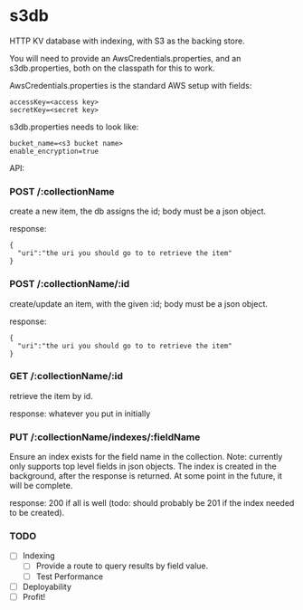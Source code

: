 s3db
====

HTTP KV database with indexing, with S3 as the backing store.

You will need to provide an AwsCredentials.properties, and an s3db.properties, both on the classpath for this to work.

AwsCredentials.properties is the standard AWS setup with fields:
```
accessKey=<access key>
secretKey=<secret key>
```

s3db.properties needs to look like:

```
bucket_name=<s3 bucket name>
enable_encryption=true
```

API:

### POST /:collectionName

create a new item, the db assigns the id; body must be a json object.

response:
```
{
  "uri":"the uri you should go to to retrieve the item"
}
```

### POST /:collectionName/:id

create/update an item, with the given :id; body must be a json object.

response:
```
{
  "uri":"the uri you should go to to retrieve the item"
}
```

### GET /:collectionName/:id

retrieve the item by id.

response:
whatever you put in initially


### PUT /:collectionName/indexes/:fieldName

Ensure an index exists for the field name in the collection. Note: currently only supports top level fields in json objects.
The index is created in the background, after the response is returned. At some point in the future, it will be complete.

response:
200 if all is well (todo: should probably be 201 if the index needed to be created).


### TODO
- [ ] Indexing
  - [ ] Provide a route to query results by field value.
  - [ ] Test Performance
- [ ] Deployability
- [ ] Profit!

